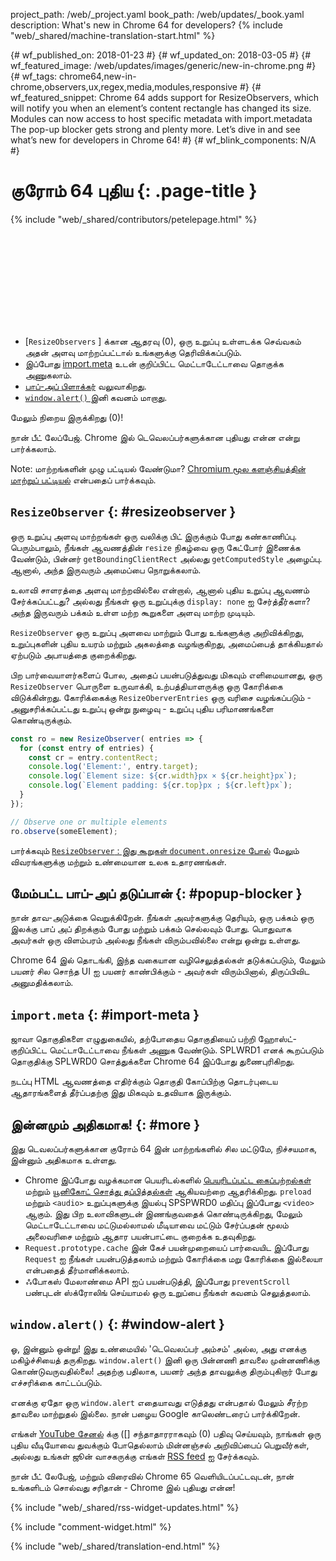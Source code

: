 project_path: /web/_project.yaml
book_path: /web/updates/_book.yaml
description: What's new in Chrome 64 for developers?
{% include "web/_shared/machine-translation-start.html" %}

{# wf_published_on: 2018-01-23 #}
{# wf_updated_on: 2018-03-05 #}
{# wf_featured_image: /web/updates/images/generic/new-in-chrome.png #}
{# wf_tags: chrome64,new-in-chrome,observers,ux,regex,media,modules,responsive #}
{# wf_featured_snippet: Chrome 64 adds support for ResizeObservers, which will notify you when an element’s content rectangle has changed its size. Modules can now access to host specific metadata with import.metadata The pop-up blocker gets strong and plenty more. Let’s dive in and see what’s new for developers in Chrome 64! #}
{# wf_blink_components: N/A #}

# குரோம் 64 புதிய {: .page-title }

{% include "web/_shared/contributors/petelepage.html" %}

<div class="clearfix"></div>

<div class="video-wrapper">  <iframe class="devsite-embedded-youtube-video" data-video-id="y5sb-icqOyg"
          data-autohide="1" data-showinfo="0" frameborder="0" allowfullscreen>
  </iframe>
</Span>

* [`ResizeObservers` ] க்கான ஆதரவு (0), ஒரு உறுப்பு உள்ளடக்க செவ்வகம் அதன் அளவு மாற்றப்பட்டால் உங்களுக்கு தெரிவிக்கப்படும்.
* இப்போது [import.meta](#import-meta) உடன் குறிப்பிட்ட மெட்டாடேட்டாவை தொகுக்க அணுகலாம்.
* [பாப்-அப் பிளாக்கர்](#popup-blocker) வலுவாகிறது.
* [`window.alert()` ](#window-alert) இனி கவனம் மாறாது.

மேலும் நிறைய இருக்கிறது (0)!

நான் பீட் லேப்பேஜ். Chrome இல் டெவெலப்பர்களுக்கான புதியது என்ன என்று பார்க்கலாம்.

<div class="clearfix"></div>

Note: மாற்றங்களின் முழு பட்டியல் வேண்டுமா? [Chromium மூல களஞ்சியத்தின் மாற்றுப் பட்டியல்](https://chromium.googlesource.com/chromium/src/+log/63.0.3239.84..64.0.3282.140) என்பதைப் பார்க்கவும்.

## `ResizeObserver` {: #resizeobserver }

ஒரு உறுப்பு அளவு மாற்றங்கள் ஒரு வலிக்கு பிட் இருக்கும் போது கண்காணிப்பு. பெரும்பாலும், நீங்கள் ஆவணத்தின் `resize` நிகழ்வை ஒரு கேட்போர் இணைக்க வேண்டும், பின்னர் `getBoundingClientRect` அல்லது `getComputedStyle` அழைப்பு. ஆனால், அந்த இருவரும் அமைப்பை நொறுக்கலாம்.

உலாவி சாளரத்தை அளவு மாற்றவில்லை என்றால், ஆனால் புதிய உறுப்பு ஆவணம் சேர்க்கப்பட்டது? அல்லது நீங்கள் ஒரு உறுப்புக்கு `display: none` ஐ சேர்த்தீர்களா? அந்த இருவரும் பக்கம் உள்ள மற்ற கூறுகளை அளவு மாற்ற முடியும்.

`ResizeObserver` ஒரு உறுப்பு அளவை மாற்றும் போது உங்களுக்கு அறிவிக்கிறது, உறுப்புகளின் புதிய உயரம் மற்றும் அகலத்தை வழங்குகிறது, அமைப்பைத் தாக்கியதால் ஏற்படும் அபாயத்தை குறைக்கிறது.

பிற பார்வையாளர்களைப் போல, அதைப் பயன்படுத்துவது மிகவும் எளிமையானது, ஒரு `ResizeObserver` பொருளை உருவாக்கி, உற்பத்தியாளருக்கு ஒரு கோரிக்கை விடுக்கின்றது. கோரிக்கைக்கு `ResizeOberverEntries` ஒரு வரிசை வழங்கப்படும் - அனுசரிக்கப்பட்டது உறுப்பு ஒன்று நுழைவு - உறுப்பு புதிய பரிமாணங்களை கொண்டிருக்கும்.

```js
const ro = new ResizeObserver( entries => {
  for (const entry of entries) {
    const cr = entry.contentRect;
    console.log('Element:', entry.target);
    console.log(`Element size: ${cr.width}px × ${cr.height}px`);
    console.log(`Element padding: ${cr.top}px ; ${cr.left}px`);
  }
});

// Observe one or multiple elements
ro.observe(someElement);
```

பார்க்கவும் [`ResizeObserver` : இது கூறுகள் `document.onresize` போல்](/web/updates/2016/10/resizeobserver) மேலும் விவரங்களுக்கு மற்றும் உண்மையான உலக உதாரணங்கள்.


## மேம்பட்ட பாப்-அப் தடுப்பான் {: #popup-blocker }

நான் தாவ-அடுக்கை வெறுக்கிறேன். நீங்கள் அவர்களுக்கு தெரியும், ஒரு பக்கம் ஒரு இலக்கு பாப் அப் திறக்கும் போது மற்றும் பக்கம் செல்லவும் போது. பொதுவாக அவர்கள் ஒரு விளம்பரம் அல்லது நீங்கள் விரும்பவில்லை என்று ஒன்று உள்ளது.

Chrome 64 இல் தொடங்கி, இந்த வகையான வழிசெலுத்தல்கள் தடுக்கப்படும், மேலும் பயனர் சில சொந்த UI ஐ பயனர் காண்பிக்கும் - அவர்கள் விரும்பினால், திருப்பிவிட அனுமதிக்கலாம்.


## `import.meta` {: #import-meta }

ஜாவா தொகுதிகளை எழுதுகையில், தற்போதைய தொகுதியைப் பற்றி ஹோஸ்ட்-குறிப்பிட்ட மெட்டாடேட்டாவை நீங்கள் அணுக வேண்டும். SPLWRD1 எனக் கூறப்படும் தொகுதிக்கு SPLWRD0 சொத்துக்களை Chrome 64 இப்போது துணைபுரிகிறது.

நடப்பு HTML ஆவணத்தை எதிர்க்கும் தொகுதி கோப்பிற்கு தொடர்புடைய ஆதாரங்களைத் தீர்ப்பதற்கு இது மிகவும் உதவியாக இருக்கும்.


## இன்னமும் அதிகமாக! {: #more }

இது டெவலப்பர்களுக்கான குரோம் 64 இன் மாற்றங்களில் சில மட்டுமே, நிச்சயமாக, இன்னும் அதிகமாக உள்ளது.

* Chrome இப்போது வழக்கமான பெயரிடல்களில் [பெயரிடப்பட்ட கைப்பற்றல்கள்](/web/updates/2017/07/upcoming-regexp-features#named_captures) மற்றும் [யூனிகோட் சொத்து தப்பித்தல்கள்](/web/updates/2017/07/upcoming-regexp-features#unicode_property_escapes) ஆகியவற்றை ஆதரிக்கிறது.
`preload` மற்றும் `<audio>` உறுப்புகளுக்கு இயல்பு SPSPWRD0 மதிப்பு இப்போது `<video>` ஆகும். இது பிற உலாவிகளுடன் இணங்குவதைக் கொண்டிருக்கிறது, மேலும் மெட்டாடேட்டாவை மட்டுமல்லாமல் மீடியாவை மட்டும் சேர்ப்பதன் மூலம் அலைவரிசை மற்றும் ஆதார பயன்பாட்டை குறைக்க உதவுகிறது.
* `Request.prototype.cache` இன் கேச் பயன்முறையைப் பார்வையிட இப்போது `Request` ஐ நீங்கள் பயன்படுத்தலாம் மற்றும் கோரிக்கை மறு கோரிக்கை இல்லையா என்பதைத் தீர்மானிக்கலாம்.
* ஃபோகஸ் மேலாண்மை API ஐப் பயன்படுத்தி, இப்போது `preventScroll` பண்புடன் ஸ்க்ரோலிங் செய்யாமல் ஒரு உறுப்பை நீங்கள் கவனம் செலுத்தலாம்.

## `window.alert()` {: #window-alert }

ஓ, இன்னும் ஒன்று! இது உண்மையில் 'டெவெலப்பர் அம்சம்' அல்ல, அது எனக்கு மகிழ்ச்சியைத் தருகிறது. `window.alert()` இனி ஒரு பின்னணி தாவலை முன்னணிக்கு கொண்டுவருவதில்லை! அதற்கு பதிலாக, பயனர் அந்த தாவலுக்கு திரும்புகிறார் போது எச்சரிக்கை காட்டப்படும்.

எனக்கு ஏதோ ஒரு `window.alert` எதையாவது எடுத்தது என்பதால் மேலும் சீரற்ற தாவலை மாற்றுதல் இல்லை. நான் பழைய Google காலெண்டரைப் பார்க்கிறேன்.


எங்கள் [YouTube சேனல்](https://goo.gl/6FP1a5) க்கு ([] சந்தாதாரராகவும் (0) பதிவு செய்யவும், நாங்கள் ஒரு புதிய வீடியோவை துவக்கும் போதெல்லாம் மின்னஞ்சல் அறிவிப்பைப் பெறுவீர்கள், அல்லது உங்கள் ஜூன் வாசகருக்கு எங்கள் [RSS feed](https://www.youtube.com/user/ChromeDevelopers/) ஐ சேர்க்கவும்.


நான் பீட் லேபேஜ், மற்றும் விரைவில் Chrome 65 வெளியிடப்பட்டவுடன், நான் உங்களிடம் சொல்வது சரிதான் - Chrome இல் புதியது என்ன!

{% include "web/_shared/rss-widget-updates.html" %}

{% include "comment-widget.html" %}

{% include "web/_shared/translation-end.html" %}